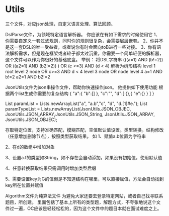 # Utils
三个文件，对应json处理，自定义语言处理、算法回顾。

DslParse文件，为领域特定语言解析器。
你应该在有如下需求的时候使用它
1、你需要自定义一套过滤规则，同时你的规则很复杂，会需要层层嵌套。
2、你并不是这一套DSL的唯一受益者，或者说你有时会面向toB进行一些对接。
3、你有语法解析需求，但是现在框架或者轮子都太过沉重，你需要一个简单轻便的解析器，这个文件可以作为你很好的基础底盘。
举例：
   将DSL字符串  (((a=1) AND (b!=2)) OR ((a2=1) AND (b2!=2)) ) OR (c >=3) AND (d < 4) 解析为树形结构
   level 1                                  root
   level 2                     node                                        OR       c>=3        AND  d < 4
   level 3        node                OR               node
   level 4 a=1    AND     b!=2                   a2=1    AND      b2!=2

JsonUtils文件为json串操作文件，帮助你快速操作json。
他提供如下使用功能
根据两个list生成你需要的复杂结构
{
    "a":{
        "b":[]
    },
    "c":"",
    "d":[
        {},{
            "e":{}
        }
    ]
}

List<String> paramList = Lists.newArrayList("a", "a.b","c", "d", "d.[1]#e.");
List<String> paramTypeList = Lists.newArrayList(JsonUtils.JSON_OBJEC, JsonUtils.JSON_ARRAY,JsonUtils.JSON_String, JsonUtils.JSON_ARRAY, JsonUtils.JSON_OBJEC);

存取特定位置，支持准确匹配，模糊匹配，空值默认值设置。类型转换。结构修改（任意增加删除节点），按照类型获取结果。
如
1、赋值a.b位置为字符串

2、在d的数组中增加对象

3、设置a.f的类型如String，如不存在会自动添加，如果没有初始值，使用默认值

4、任意转换获取结果只需调用时增加类型后缀

5、需要设置key为G的值但是不知道结构在哪里，可以直接赋值，方法会自动找到key所在位置并赋值

Algorithm文件为纯算法文件
为避免大家还要去登录特定网站，或者自己找寻联系题目，所创建。
里面包括了基本上所有的类型题，解题方式，不夸张地说这个文件过一遍，OC应该是轻轻松松的，因为这个文件中的题目本就在面试难度之上。

